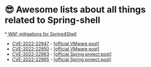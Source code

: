 # 😎 Awesome lists about all things related to Spring-shell
*[ WAF mitigations for Spring4Shell ](https://blog.cloudflare.com/waf-mitigations-sping4shell/)
* [CVE-2022-22947](https://cve.mitre.org/cgi-bin/cvename.cgi?name=CVE-2022-22947) - [[official VMware post]](https://tanzu.vmware.com/security/cve-2022-22947)
* [CVE-2022-22950](https://cve.mitre.org/cgi-bin/cvename.cgi?name=CVE-2022-22950) - [[official VMware post]](https://tanzu.vmware.com/security/cve-2022-22947)
* [CVE-2022-22963](https://cve.mitre.org/cgi-bin/cvename.cgi?name=CVE-2022-CVE-2022-22963) - [[official Spring project post] ](https://spring.io/blog/2022/03/29/cve-report-published-for-spring-cloud-function)
* [CVE-2022-22965](https://cve.mitre.org/cgi-bin/cvename.cgi?name=CVE-2022-22965) - [[official Spring project post]](https://spring.io/blog/2022/03/31/spring-framework-rce-early-announcement)
